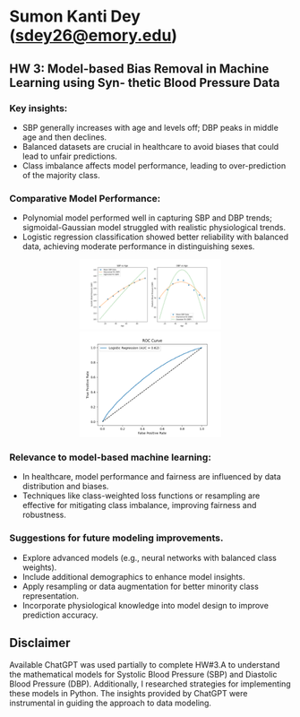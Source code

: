 
# Sumon Kanti Dey (sdey26@emory.edu)
## HW 3: Model-based Bias Removal in Machine Learning using Syn- thetic Blood Pressure Data
###  Key insights:
- SBP generally increases with age and levels off; DBP peaks in middle age and then declines.
- Balanced datasets are crucial in healthcare to avoid biases that could lead to unfair predictions.
- Class imbalance affects model performance, leading to over-prediction of the majority class.

### Comparative Model Performance:
- Polynomial model performed well in capturing SBP and DBP trends; sigmoidal-Gaussian model struggled with realistic physiological trends.
- Logistic regression classification showed better reliability with balanced data, achieving moderate performance in distinguishing sexes.

<p align="center">
  <img src="https://github.com/SumonKantiDey/BMI500_Week11/blob/main/images/SBP_DBP_vs_Age.png" width="50%">
  <img src="https://github.com/SumonKantiDey/BMI500_Week11/blob/main/images/ROC.png" width="50%">
</p>

### Relevance to model-based machine learning:
- In healthcare, model performance and fairness are influenced by data distribution and biases.
- Techniques like class-weighted loss functions or resampling are effective for mitigating class imbalance, improving fairness and robustness.

### Suggestions for future modeling improvements.
- Explore advanced models (e.g., neural networks with balanced class weights).
- Include additional demographics to enhance model insights.
- Apply resampling or data augmentation for better minority class representation.
- Incorporate physiological knowledge into model design to improve prediction accuracy.

## Disclaimer

Available ChatGPT was used partially to complete HW#3.A to understand the mathematical models for Systolic Blood Pressure (SBP) and Diastolic Blood Pressure (DBP). Additionally, I researched strategies for implementing these models in Python. The insights provided by ChatGPT were instrumental in guiding the approach to data modeling.


